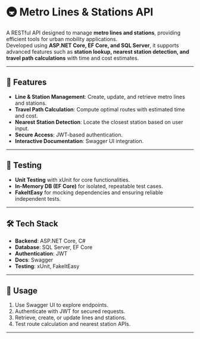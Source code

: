 # 🚇 Metro Lines & Stations API

A RESTful API designed to manage **metro lines and stations**, providing efficient tools for urban mobility applications.  
Developed using **ASP.NET Core, EF Core, and SQL Server**, it supports advanced features such as **station lookup, nearest station detection, and travel path calculations** with time and cost estimates.

---

## 🚀 Features
- **Line & Station Management**: Create, update, and retrieve metro lines and stations.  
- **Travel Path Calculation**: Compute optimal routes with estimated time and cost.  
- **Nearest Station Detection**: Locate the closest station based on user input.  
- **Secure Access**: JWT-based authentication.  
- **Interactive Documentation**: Swagger UI integration.  

---

## 🧪 Testing
- **Unit Testing** with xUnit for core functionalities.  
- **In-Memory DB (EF Core)** for isolated, repeatable test cases.  
- **FakeItEasy** for mocking dependencies and ensuring reliable independent tests.  

---

## 🛠 Tech Stack
- **Backend**: ASP.NET Core, C#  
- **Database**: SQL Server, EF Core  
- **Authentication**: JWT  
- **Docs**: Swagger  
- **Testing**: xUnit, FakeItEasy  

---

## 📜 Usage
1. Use Swagger UI to explore endpoints.  
2. Authenticate with JWT for secured requests.  
3. Retrieve, create, or update lines and stations.  
4. Test route calculation and nearest station APIs.  

---
